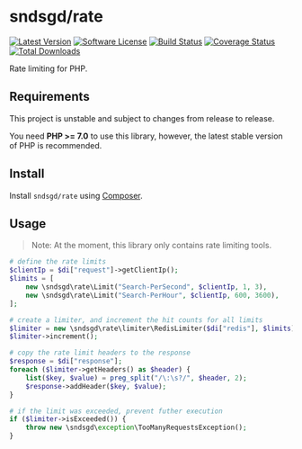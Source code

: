 # sndsgd/rate

[![Latest Version](https://img.shields.io/github/release/sndsgd/rate.svg?style=flat-square)](https://github.com/sndsgd/rate/releases)
[![Software License](https://img.shields.io/badge/license-MIT-brightgreen.svg?style=flat-square)](https://github.com/sndsgd/rate/LICENSE)
[![Build Status](https://img.shields.io/travis/sndsgd/rate/master.svg?style=flat-square)](https://travis-ci.org/sndsgd/rate)
[![Coverage Status](https://img.shields.io/coveralls/sndsgd/rate.svg?style=flat-square)](https://coveralls.io/r/sndsgd/rate?branch=master)
[![Total Downloads](https://img.shields.io/packagist/dt/sndsgd/rate.svg?style=flat-square)](https://packagist.org/packages/sndsgd/rate)

Rate limiting for PHP.


## Requirements

This project is unstable and subject to changes from release to release.

You need **PHP >= 7.0** to use this library, however, the latest stable version of PHP is recommended.


## Install

Install `sndsgd/rate` using [Composer](https://getcomposer.org/).


## Usage

> Note: At the moment, this library only contains rate limiting tools.

```php
# define the rate limits
$clientIp = $di["request"]->getClientIp();
$limits = [
    new \sndsgd\rate\Limit("Search-PerSecond", $clientIp, 1, 3),
    new \sndsgd\rate\Limit("Search-PerHour", $clientIp, 600, 3600),
];

# create a limiter, and increment the hit counts for all limits
$limiter = new \sndsgd\rate\limiter\RedisLimiter($di["redis"], $limits);
$limiter->increment();

# copy the rate limit headers to the response
$response = $di["response"];
foreach ($limiter->getHeaders() as $header) {
    list($key, $value) = preg_split("/\:\s?/", $header, 2);
    $response->addHeader($key, $value);
}

# if the limit was exceeded, prevent futher execution
if ($limiter->isExceeded()) {
    throw new \sndsgd\exception\TooManyRequestsException();
}
```
